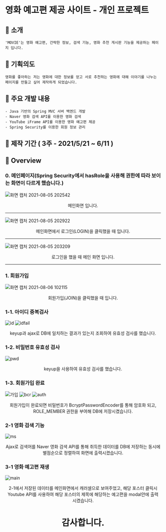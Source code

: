 # 영화 예고편 제공 사이트 - 개인 프로젝트

## :small_blue_diamond: 소개
    'MOVIE'는 영화 예고편, 간략한 정보, 검색 기능, 영화 추천 게시판 기능을 제공하는 페이지 입니다.

## :small_blue_diamond: 기획의도
    영화를 좋아하는 저는 영화에 대한 정보를 얻고 서로 추천하는 영화에 대해 이야기를 나누는 페이지를 만들고 싶어 제작하게 되었습니다.

<!-- ## :small_blue_diamond: 시연영상  (클릭시 영상이 재생됩니다) -->


## :small_blue_diamond: 주요 개발 내용
    - Java 기반의 Spring MVC 서버 백엔드 개발
    - Naver 영화 검색 API를 이용한 영화 검색
    - YouTube iFrame API를 이용한 영화 예고편 제공
    - Spring Security를 이용한 회원 정보 관리
    

## :small_blue_diamond: 제작 기간 ( 3주 - 2021/5/21 ~ 6/11 )

## :small_blue_diamond: Overview
### 0. 메인페이지(Spring Security에서 hasRole을 사용해 권한에 따라 보이는 화면이 다르게 했습니다.)

![화면 캡처 2021-08-05 202542](https://user-images.githubusercontent.com/78129823/128342959-5cea1020-7574-4a59-af18-827efdb6b6bf.png)
<div align="center"> 메인화면 입니다. </div>
<hr>

![화면 캡처 2021-08-05 202922](https://user-images.githubusercontent.com/78129823/128342819-84ec7ab5-ff7c-4086-9228-1c58d8998e5d.png)
<div align="center"> 메인화면에서 로그인(LOGIN)을 클릭했을 때 입니다. </div>
<hr>

![화면 캡처 2021-08-05 203209](https://user-images.githubusercontent.com/78129823/128343131-88724ea8-3a7d-4162-b101-a3ff2e925db9.png)
<div align="center"> 로그인을 했을 때 메인 화면 입니다. </div>
<hr>

### 1. 회원가입
![화면 캡처 2021-08-06 102115](https://user-images.githubusercontent.com/78129823/128441571-501ffc09-c08e-4801-a784-2de033a2a9a1.png)
<div align="center"> 회원가입(JOIN)을 클릭했을 때 입니다. </div>

### 1-1. 아이디 중복검사
![id](https://user-images.githubusercontent.com/78129823/128442644-6d19744e-7596-410d-aef1-e25133ee7fa5.gif)     ![idfail](https://user-images.githubusercontent.com/78129823/128442855-c30db8d0-c06b-42a0-a858-95ea9ba7543d.gif) 
<div align="center"> keyup과 ajax로 DB에 일치하는 결과가 있는지 조회하여 유효성 검사를 했습니다.</div>

### 1-2. 비밀번호 유효성 검사
![pwd](https://user-images.githubusercontent.com/78129823/128444151-8c82f5d9-c152-43d8-8c78-b2567df5257b.gif)
<div align="center"> keyup을 사용하여 유효성 검사를 했습니다. </div>

### 1-3. 회원가입 완료
![가입](https://user-images.githubusercontent.com/78129823/128465396-7af56808-c629-4079-8860-bdcdaf7f8008.png)
![bcr](https://user-images.githubusercontent.com/78129823/128465627-ad58d31b-d50e-48b3-85c0-9237240e14e6.png)
![auth](https://user-images.githubusercontent.com/78129823/128465741-385db66d-beb3-4db3-aee2-49a279157ef9.png)
<div align="center"> 회원가입이 완료되면 비밀번호가 BcryptPasswordEncoder를 통해 암호화 되고, 
    ROLE_MEMBER 권한을 부여해 DB에 저장시켰습니다. </div>

### 2-1 영화 검색 기능
![ms](https://user-images.githubusercontent.com/78129823/128464132-31b44a97-dfae-4ed5-90be-938232e0537c.gif)
<div align="center"> Ajax로 검색어를 Naver 영화 검색 API를 통해 취득한 데이터를
DB에 저장하는 동시에 별점순으로 정렬하여 화면에 출력시켰습니다.</div>
<!-- ### 1. 유저 로그인 (소셜 로그인)
![팀-로그인](https://user-images.githubusercontent.com/78129881/128335078-9b0f3c69-eeeb-4d93-b134-662d8568b87b.jpg)
<div align="center"> 카카오와 구글 API를 이용한 소셜로그인 구현 (OAuth)</div>

### 2. 모임게시판
![팀-모임게시판](https://user-images.githubusercontent.com/78129881/128335143-8e508e9a-bc18-4109-878f-35f95284c04b.jpg)
<div align="center"> 각 카테고리별로 모임을 조회할수 있습니다. </div>

### 3. 운동 메인페이지


### 7. 마이페이지 모집 글 내역
![팀-마이페이지모집글내역](https://user-images.githubusercontent.com/78129881/128335233-862a926f-98e8-4842-9936-c4acb5422719.jpg)
<div align="center"> 마이페이지에서는 자신이 개설한모임과 신청한모임, 참여중인 모임, 완료중인 모임을 확인할수 있습니다. </div>

## :small_blue_diamond: ERD
![table_erd_수정_210804](https://user-images.githubusercontent.com/78129881/128328964-0ee64b71-e73f-463a-9136-0188ea0f3469.png)

## :small_blue_diamond: Tech stack
![backendd](https://user-images.githubusercontent.com/78129881/128328994-d3bb1f68-f9c9-4801-8a28-174cc019d885.jpg) -->

<!-- ## :small_blue_diamond: 담당 기능

## :small_blue_diamond: 역할 분배 -->
### 3-1 영화 예고편 재생
![main](https://user-images.githubusercontent.com/78129823/128464989-0c682098-8ded-4b4e-9694-5183cf97087a.gif)
<div align="center"> 2-1에서 저장된 데이터를 메인화면에서 캐러셀으로 보여주었고, 해당 포스터 클릭시
Youtube API를 사용하여 해당 포스터의 제목에 해당하는 예고편을 modal안에 출력 시켰습니다.</div>

 # <div align="center"> 감사합니다. </div>
